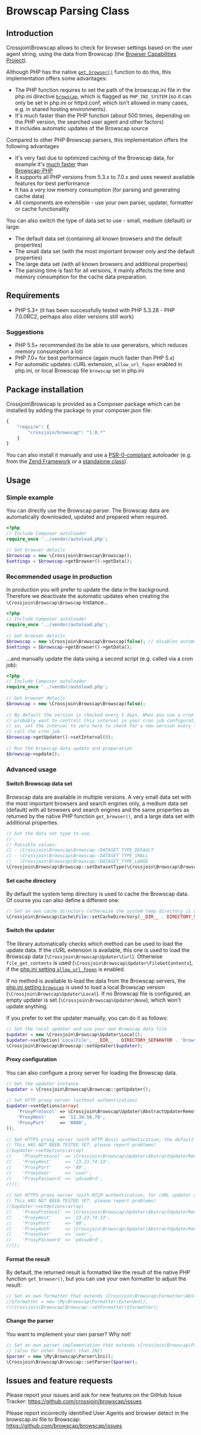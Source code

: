 # Browscap Parsing Class

## Introduction
Crossjoin\Browscap allows to check for browser settings based on the user agent string, using the data from Browscap 
(the [Browser Capabilities Project](browscap.org)). 

Although PHP has the native [`get_browser()`](http://php.net/get_browser) function to do this, this implementation 
offers some advantages:
- The PHP function requires to set the path of the browscap.ini file in the php.ini directive 
[`browscap`](http://www.php.net/manual/en/misc.configuration.php#ini.browscap), which is flagged as `PHP_INI_SYSTEM` 
(so it can only be set in php.ini or httpd.conf, which isn't allowed in many cases, e.g. in shared hosting 
environments).
- It's much faster than the PHP function (about 500 times, depending on the PHP version, the searched user agent and 
other factors)
- It includes automatic updates of the Browscap source

Compared to other PHP Browscap parsers, this implementation offers the following advantages
- It's very fast due to optimized caching of the Browscap data, for example it's 
[much faster](https://github.com/browscap/browscap-php/issues/20#issuecomment-137993153) than  
[Browscap-PHP](https://github.com/browscap/browscap-php)
- It supports all PHP versions from 5.3.x to 7.0.x and uses newest available features for best performance
- It has a very low memory consumption (for parsing and generating cache data)
- All components are extensible - use your own parser, updater, formatter or cache functionality

You can also switch the type of data set to use - small, medium (default) or large:
- The default data set (containing all known browsers and the default properties)
- The small data set (with the most important browser only and the default properties)
- The large data set (with all known browsers and additional properties)
- The parsing time is fast for all versions, it mainly affects the time and memory consumption for the cache data 
preparation.

## Requirements
- PHP 5.3+ (it has been successfully tested with PHP 5.3.28 - PHP 7.0.0RC2, perhaps also older versions still work)

### Suggestions
- PHP 5.5+ recommended (to be able to use generators, which reduces memory consumption a lot)
- PHP 7.0+ for best performance (again much faster than PHP 5.x)
- For automatic updates: cURL extension, `allow_url_fopen` enabled in php.ini, or local Browscap file `browscap` set in php.ini

## Package installation
Crossjoin\Browscap is provided as a Composer package which can be installed by adding the package to your composer.json 
file:
```php
{
    "require": {
        "crossjoin/browscap": "1.0.*"
    }
}
```

You can also install it manually and use a [PSR-0-compliant](http://www.php-fig.org/psr/psr-0/) autoloader (e.g. from 
the [Zend Framework](http://framework.zend.com/manual/2.3/en/modules/zend.loader.standard-autoloader.html) or a 
[standalone class](https://gist.github.com/lisachenko/1335891)).

## Usage

### Simple example

You can directly use the Browscap parser. The Browscap data are automatically downloaded, updated and prepared when 
required.

```php
<?php
// Include Composer autoloader
require_once '../vendor/autoload.php';
  
// Get browser details
$browscap = new \Crossjoin\Browscap\Browscap();
$settings = $browscap->getBrowser()->getData();
```

### Recommended usage in production

In production you will prefer to update the data in the background. Therefore we deactivate the automatic updates when 
creating the `\Crossjoin\Browscap\Browscap` instance...

```php
<?php
// Include Composer autoloader
require_once '../vendor/autoload.php';
  
// Get browser details
$browscap = new \Crossjoin\Browscap\Browscap(false); // disables automatic updates
$settings = $browscap->getBrowser()->getData();
```

...and manually update the data using a second script (e.g. called via a cron job):

```php
<?php
// Include Composer autoloader
require_once '../vendor/autoload.php';
  
// Get browser details
$browscap = new \Crossjoin\Browscap\Browscap(false);
  
// By default the version is checked every 5 days. When you use a cron job, you
// probably want to controll this interval in your cron job configuration. To do
// so, set the interval to zero here to check for a new version every time you
// call the cron job.
$browscap->getUpdater()->setInterval(0);
  
// Run the browscap data update and preparation
$browscap->update();
```

### Advanced usage

#### Switch Browscap data set

Browscap data are available in multiple versions. A very small data set with the most important browsers and search 
engines only, a medium data set (default) with all browsers and search engines and the same properties as returned by 
the native PHP function `get_browser()`, and a large data set with additional properties.

```php
// Set the data set type to use.
//
// Possible values:
// - \Crossjoin\Browscap\Browscap::DATASET_TYPE_DEFAULT
// - \Crossjoin\Browscap\Browscap::DATASET_TYPE_SMALL
// - \Crossjoin\Browscap\Browscap::DATASET_TYPE_LARGE
\Crossjoin\Browscap\Browscap::setDatasetType(\Crossjoin\Browscap\Browscap::DATASET_TYPE_LARGE);
```

#### Set cache directory

By default the system temp directory is used to cache the Browscap data. Of course you can also define a different one:

```php
// Set an own cache directory (otherwise the system temp directory is used)
\Crossjoin\Browscap\Cache\File::setCacheDirectory(__DIR__ . DIRECTORY_SEPARATOR . 'tmp');
```

#### Switch the updater

The library automatically checks which method can be used to load the update data. If the cURL extension is available, 
this one is used to load the Browscap data (`\Crossjoin\Browscap\Updater\Curl`). Otherwise `file_get_contents` is used 
(`\Crossjoin\Browscap\Updater\FileGetContents`), if the 
[php.ini setting `allow_url_fopen`](http://php.net/manual/en/filesystem.configuration.php#ini.allow-url-fopen) is 
enabled. 

If no method is available to load the data from the Browscap servers, the 
[php.ini setting `browscap`](http://php.net/manual/en/misc.configuration.php#ini.browscap) is used to load a local 
Browscap version (`\Crossjoin\Browscap\Updater\Local`). If no Browscap file is configured, an empty updater is set 
(`\Crossjoin\Browscap\Updater\None`), which won't update anything.

If you prefer to set the updater manually, you can do it as follows:

```php
// Set the local updater and use your own Browscap data file
$updater = new \Crossjoin\Browscap\Updater\Local();
$updater->setOption('LocalFile', __DIR__ . DIRECTORY_SEPARATOR . 'browscap.ini');
\Crossjoin\Browscap\Browscap::setUpdater($updater);
```

#### Proxy configuration

You can also configure a proxy server for loading the Browscap data.

```php
// Get the updater instance
$updater = \Crossjoin\Browscap\Browscap::getUpdater();
  
// Set HTTP proxy server (without authentication)
$updater->setOptions(array(
    'ProxyProtocol' => \Crossjoin\Browscap\Updater\AbstractUpdaterRemote::PROXY_PROTOCOL_HTTP,
    'ProxyHost'     => '12.34.56.78',
    'ProxyPort'     => '8080',
));
  
// Set HTTPS proxy server (with HTTP Basic authentication, the default mode.
// This HAS NOT BEEN TESTED YET, please report problems!
//$updater->setOptions(array(
//    'ProxyProtocol' => \Crossjoin\Browscap\Updater\AbstractUpdaterRemote::PROXY_PROTOCOL_HTTPS,
//    'ProxyHost'     => '23.23.74.33',
//    'ProxyPort'     => '80',
//    'ProxyUser'     => 'user',
//    'ProxyPassword' => 'p4ssw0rd',
//));
  
// Set HTTPS proxy server (with NTLM authentication, for cURL updater only.
// This HAS NOT BEEN TESTED YET, please report problems!
//$updater->setOptions(array(
//    'ProxyProtocol' => \Crossjoin\Browscap\Updater\AbstractUpdaterRemote::PROXY_PROTOCOL_HTTPS,
//    'ProxyHost'     => '23.23.74.33',
//    'ProxyPort'     => '80',
//    'ProxyAuth'     => \Crossjoin\Browscap\Updater\AbstractUpdaterRemote::PROXY_AUTH_NTLM,
//    'ProxyUser'     => 'user',
//    'ProxyPassword' => 'p4ssw0rd',
//));
```

#### Format the result

By default, the returned result is formatted like the result of the native PHP function `get_browser()`, but you can 
use your own formatter to adjust the result:

```php
// Set an own formatter that extends \Crossjoin\Browscap\Formatter\AbstractFormatter
//$formatter = new \My\Browscap\Formatter\Extended();
//\Crossjoin\Browscap\Browscap::setFormatter($formatter);
```

#### Change the parser

You want to implement your own parser? Why not!

```php
// Set an own parser implementation that extends \Crossjoin\Browscap\Parser\AbstractParser 
// (also for other formats than INI)
$parser = new \My\Browscap\Parser\Ini();
\Crossjoin\Browscap\Browscap::setParser($parser);
```

## Issues and feature requests

Please report your issues and ask for new features on the GitHub Issue Tracker: 
https://github.com/crossjoin/browscap/issues

Please report incorrectly identified User Agents and browser detect in the browscap.ini file to Browscap: 
https://github.com/browscap/browscap/issues
